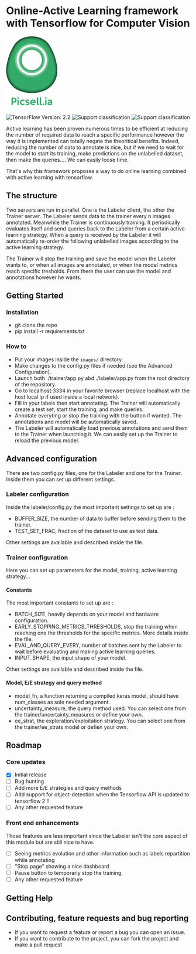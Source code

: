 # Online-Active Learning framework with Tensorflow for Computer Vision
<p>
    <img src="Picsellia.png" width=140 height=195>
</p>

![TensorFlow Version: 2.2](https://img.shields.io/badge/Tensorflow%20Version-2.2-brightgreen)
![Support classification](https://img.shields.io/badge/Task-Classification-brightgreen)
![Support classification](https://img.shields.io/badge/Task-Object%20Detection-critical)

Active learning has been proven numerous times to be efficient at reducing the number of required data to reach a specific performance however the way it is implemented can totally negate the theoritical benefits. Indeed, reducing the number of data to annotate is nice, but if we need to wait for the model to start its training, make predictions on the unlabelled dataset, then make the queries.... We can easily loose time.

That's why this framework proposes a way to do online learning combined with active learning with tensorflow. 

## The structure
Two servers are run in parallel. One is the Labeler client, the other the Trainer server. 
The Labeler sends data to the trainer every n images annotated.
Meanwhile the Trainer is continuously training. It periodically evaluates itself and send queries back to the Labeler from a certain active learning strategy.
When a query is received by the Labeler it will automatically re-order the following unlabelled images according to the active learning strategy.

The Trainer will stop the training and save the model when the Labeler wants to, or when all images are annotated, or when the model metrics reach specific tresholds.
From there the user can use the model and annotations however he wants.


## Getting Started

### Installation
- git clone the repo
- pip install -r requirements.txt 


### How to 

- Put your images inside the ``images/`` directory.
- Make changes to the config.py files if needed (see the Advanced Configuration).
- Launch both ./trainer/app.py abd ./labeler/app.py from the root directory of the repository.
- Go to localhost:3334 in your favorite browser (replace localhost with the host local ip if used inside a local network).
- Fill in your labels then start annotating. The Trainer will automatically create a test set, start the training, and make queries.
- Annotate everyting or stop the training with the button if wanted. The annotations and model will be automatically saved.
- The Labeler will automatically load previous annotations and send them to the Trainer when launching it. We can easily set up the Trainer to reload the previous model.
  
## Advanced configuration

There are two config.py files, one for the Labeler and one for the Trainer. Inside them you can set up different settings.

### Labeler configuration
Inside the labeler/config.py the most important settings to set up are :
- BUFFER_SIZE, the number of data to buffer before sending them to the trainer.
- TEST_SET_FRAC, fraction of the dataset to use as test data.

Other settings are available and described inside the file.

### Trainer configuration
Here you can set up parameters for the model, training, active learning strategy...
#### Constants
The most important constants to set up are :
- BATCH_SIZE, heavily depends on your model and hardware configuration.
- EARLY_STOPPING_METRICS_THRESHOLDS, stop the training when reaching one the thresholds for the specific metrics. More details inside the file.
- EVAL_AND_QUERY_EVERY, number of batches sent by the Labeler to wait before evaluating and making active learning queries.
- INPUT_SHAPE, the input shape of your model.

Other settings are available and described inside the file.

#### Model, E/E strategy and query method
- model_fn, a function returning a compiled keras model, should have num_classes as sole needed argument.
- uncertainty_measure, the query method used. You can select one from the trainer/uncertainty_measures or define your own.
- ee_strat, the exploration/exploitation strategy. You can select one from the trainer/ee_strats model or defien your own.

## Roadmap

### Core updates
- [x] Initial release
- [ ] Bug hunting
- [ ] Add more E/E strategies and query methods
- [ ] Add support for object-detection when the Tensorflow API is updated to tensorflow 2 !!
- [ ] Any other requested feature

### Front end enhancements
Those features are less important since the Labeler isn't the core aspect of this module but are still nice to have.
- [ ] Seeing metrics evolution and other information such as labels repartition while annotating
- [ ] "Stop page" showing a nice dashboard
- [ ] Pause button to temporarly stop the training.
- [ ] Any other requested feature

## Getting Help


## Contributing, feature requests and bug reporting
- If you want to request a feature or report a bug you can open an issue.
- If you want to contribute to the project, you can fork the project and make a pull request.

